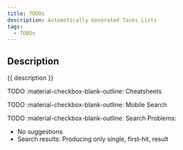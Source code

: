 ```yaml
---
title: TODOs
description: Automatically Generated Tasks Lists
tags:
  - TODOs
---
```


## Description

{{ description }}


TODO :material-checkbox-blank-outline: Cheatsheets

TODO :material-checkbox-blank-outline: Mobile Search

TODO :material-checkbox-blank-outline: Search Problems:

  - No suggestions
  - Search results: Producing only single, first-hit, result
